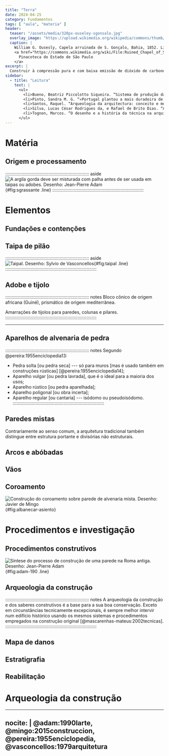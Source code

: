 ```yaml
---
title: "Terra"
date: 2024-04-25
category: Fundamentos
tags: [ "aula", "materia" ]
header:
  teaser: "/assets/media/320px-ouseley-sgonsalo.jpg"
  overlay_image: "https://upload.wikimedia.org/wikipedia/commons/thumb/7/77/Ruined_Chapel_of_S._Gonsalo,_(Bahia),_da_Coleção_Brasiliana_Iconográfica.jpg/2560px-Ruined_Chapel_of_S._Gonsalo,_(Bahia),_da_Coleção_Brasiliana_Iconográfica.jpg"
  caption: |
    William G. Ousesly, Capela arruinada de S. Gonçalo, Bahia, 1852. Litografia,
    <a href="https://commons.wikimedia.org/wiki/File:Ruined_Chapel_of_S._Gonsalo,_(Bahia),_da_Coleção_Brasiliana_Iconográfica.jpg">
      Pinacoteca do Estado de São Paulo
    </a>
excerpt: |
  Construir à compressão pura e com baixa emissão de dióxido de carbono.
sidebar:
  - title: "Leitura"
    text: |
      <ul>
        <li>Bueno, Beatriz Piccolotto Siqueira. “Sistema de produção da arquitetura na cidade colonial brasileira: mestres de ofício, ‘riscos’ e ‘traças’”. <em>Anais do Museu Paulista: História e Cultura Material</em> 20, n<sup>o</sup> 1 (junho de 2012): 321–61. <a href="https://doi.org/10.1590/S0101-47142012000100011">https://doi.org/10.1590/S0101-47142012000100011</a>.</li>
        <li>Pinto, Sandra M. G. “«Portugal plantou a mais duradoira de suas conquistas». Da antiga tradição jurídica para a atividade construtiva em Portugal e no Brasil: inovação e permanência em perspetiva comparada”. <em>Anais de História de Além-Mar</em> 16 (2015): 369–405. <a href="https://novaresearch.unl.pt/en/publications/portugal-plantou-a-mais-duradoira-de-suas-conquistas-da-antiga-tr">https://novaresearch.unl.pt/en/publications/portugal-plantou-a-mais-duradoira-de-suas-conquistas-da-antiga-tr</a>.</li>
        <li>Santos, Raquel. “Arqueologia da arquitectura: conceito e metodologia”. <em>PARC Pesquisa em Arquitetura e Construção</em> 4, n<sup>o</sup> 1 (30 de abril de 2013): 5–14. <a href="https://doi.org/10.20396/parc.v4i1.8634554">https://doi.org/10.20396/parc.v4i1.8634554</a>.</li>
        <li>Silva, Lucas César Rodrigues da, e Rafael de Brito Dias. “As tecnologias derivadas da matriz africana no Brasil: um estudo exploratório”. <em>Linhas Crí­ticas</em> 26 (25 de agosto de 2020): e28089–e28089. <a href="https://doi.org/10.26512/lc.v26.2020.28089">https://doi.org/10.26512/lc.v26.2020.28089</a>.</li>
        <li>Tognon, Marcos. “O desenho e a história da técnica na arquitetura do Brasil colonial”. <em>Varia Historia</em> 27, n<sup>o</sup> 46 (dezembro de 2011): 547–56. <a href="https://doi.org/10.1590/S0104-87752011000200008">https://doi.org/10.1590/S0104-87752011000200008</a>.</li>
      </ul>
---
```


# Matéria #

## Origem e processamento ##

:::::::::::::::::::::::::::::::::::::::::::::::::::::::::::::::::: aside
![A argila gorda deve ser misturada com palha antes de ser usada em taipas ou adobes. Desenho: Jean-Pierre Adam](/assets/media/adam-136-impasto-argila-paglia-sgrassante.png){#fig:sgrassante .line}
::::::::::::::::::::::::::::::::::::::::::::::::::::::::::::::::::::::::

# Elementos #

## Fundações e contenções ##

<!--Ilustrar segundo EPCC 14-->

## Taipa de pilão ##

:::::::::::::::::::::::::::::::::::::::::::::::::::::::::::::::::: aside
![Taipal. Desenho: Sylvio de Vasconcellos](/assets/media/vasconcelos-005-taipal.png){#fig:taipal .line}
::::::::::::::::::::::::::::::::::::::::::::::::::::::::::::::::::::::::

## Adobe e tijolo ##

:::::::::::::::::::::::::::::::::::::::::::::::::::::::::::::::::: notes
Bloco cônico de origem africana (Guiné), prismático de origem
mediterrânea.

Amarrações de tijolos para paredes, colunas e pilares.
::::::::::::::::::::::::::::::::::::::::::::::::::::::::::::::::::::::::

* * * * * * * * * * * * * * * * * * * * * * * * * * * * * * * * * * * *

<!--Ilustrar amarrações segundo EPCC 13-->

## Aparelhos de alvenaria de pedra ##

:::::::::::::::::::::::::::::::::::::::::::::::::::::::::::::::::: notes
Segundo @pereira:1955enciclopedia13:

- Pedra solta [ou pedra seca] --- só para muros [mas é usado também em
  construções rústicas] [@pereira:1955enciclopedia14];
- Aparelho vulgar [ou pedra lavrada], que é o ideal para a maioria dos
  usos;
- Aparelho rústico [ou pedra aparelhada];
- Aparelho poligonal [ou obra incerta];
- Aparelho regular [ou cantaria] --- isódomo ou pseudoisódomo.
::::::::::::::::::::::::::::::::::::::::::::::::::::::::::::::::::::::::

<!--Ilustrar amarrações segundo EPCC 13-->

## Paredes mistas ##

Contrariamente ao senso comum, a arquitetura tradicional também
distingue entre estrutura portante e divisórias não estruturais.

## Arcos e abóbadas ##

## Vãos ##

<!--EPCC 14-->

## Coroamento ##

![Construção do coroamento sobre parede de alvenaria mista. Desenho: Javier de Mingo](https://www.albanecar.es/wp-content/uploads/2018/11/Muro_1802.jpg){#fig:albanecar-asiento}

# Procedimentos e investigação #

## Procedimentos construtivos ##

![Síntese do processo de construção de uma parede na Roma antiga. Desenho: Jean-Pierre Adam](/assets/media/adam-190-costruzione-muro-fasi-lavoro.png){#fig:adam-190 .line}

## Arqueologia da construção ##

:::::::::::::::::::::::::::::::::::::::::::::::::::::::::::::::::: notes
A arqueologia da construção e dos saberes construtivos é a base para a
sua boa conservação. Exceto em circunstâncias tecnicamente excepcionais,
é sempre melhor intervir num edifício histórico usando os mesmos
sistemas e procedimentos empregados na construção original
[@mascarenhas-mateus:2002tecnicas].
::::::::::::::::::::::::::::::::::::::::::::::::::::::::::::::::::::::::

## Mapa de danos ##

## Estratigrafia ##

## Reabilitação ##

# Arqueologia da construção #

---
nocite: |
  @adam:1990larte,
  @mingo:2015construccion,
  @pereira:1955enciclopedia,
  @vasconcellos:1979arquitetura
---

